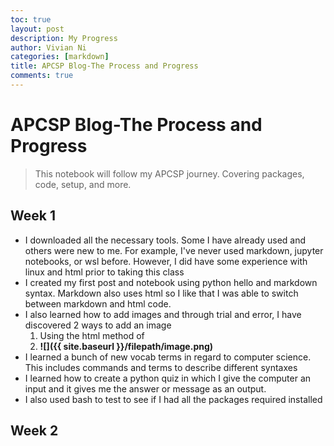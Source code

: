```yaml
---
toc: true
layout: post
description: My Progress
author: Vivian Ni
categories: [markdown]
title: APCSP Blog-The Process and Progress
comments: true
---
```


# APCSP Blog-The Process and Progress
>This notebook will follow my APCSP journey. Covering packages, code, setup, and more.

## Week 1
- I downloaded all the necessary tools. Some I have already used and others were new to me. For example, I've never used markdown, jupyter notebooks, or wsl before. However, I did have some experience with linux and html prior to taking this class
- I created my first post and notebook using python hello and markdown syntax. Markdown also uses html so I like that I was able to switch between markdown and html code.
- I also learned how to add images and through trial and error, I have discovered 2 ways to add an image
    1. Using the html method of <img scr="" > 
    2. **![]({{ site.baseurl }}/filepath/image.png)** 
- I learned a bunch of new vocab terms in regard to computer science. This includes commands and terms to describe different syntaxes
- I learned how to create a python quiz in which I give the computer an input and it gives me the answer or message as an output.
- I also used bash to test to see if I had all the packages required installed

## Week 2